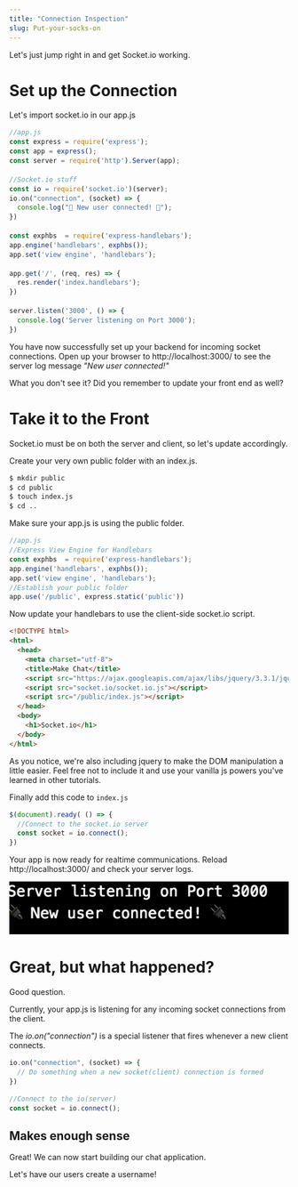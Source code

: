 ```yaml
---
title: "Connection Inspection"
slug: Put-your-socks-on
---
```


Let's just jump right in and get Socket.io working.

# Set up the Connection

Let's import socket.io in our app.js

```js
//app.js
const express = require('express');
const app = express();
const server = require('http').Server(app);

//Socket.io stuff
const io = require('socket.io')(server);
io.on("connection", (socket) => {
  console.log("🔌 New user connected! 🔌");
})

const exphbs  = require('express-handlebars');
app.engine('handlebars', exphbs());
app.set('view engine', 'handlebars');

app.get('/', (req, res) => {
  res.render('index.handlebars');
})

server.listen('3000', () => {
  console.log('Server listening on Port 3000');
})
```

You have now successfully set up your backend for incoming socket connections.
Open up your browser to http://localhost:3000/ to see the server log message *"New user connected!"*

What you don't see it? Did you remember to update your front end as well?

# Take it to the Front

Socket.io must be on both the server and client, so let's update accordingly.

Create your very own public folder with an index.js.

```bash
$ mkdir public
$ cd public
$ touch index.js
$ cd ..
```

Make sure your app.js is using the public folder.

```js
//app.js
//Express View Engine for Handlebars
const exphbs  = require('express-handlebars');
app.engine('handlebars', exphbs());
app.set('view engine', 'handlebars');
//Establish your public folder
app.use('/public', express.static('public'))
```

Now update your handlebars to use the client-side socket.io script.

```html
<!DOCTYPE html>
<html>
  <head>
    <meta charset="utf-8">
    <title>Make Chat</title>
    <script src="https://ajax.googleapis.com/ajax/libs/jquery/3.3.1/jquery.min.js"></script>
    <script src="socket.io/socket.io.js"></script>
    <script src="/public/index.js"></script>
  </head>
  <body>
    <h1>Socket.io</h1>
  </body>
</html>
```

As you notice, we're also including jquery to make the DOM manipulation a little easier. Feel free not to include it and use your vanilla js powers you've learned in other tutorials.

Finally add this code to `index.js`

```js
$(document).ready( () => {
  //Connect to the socket.io server
  const socket = io.connect();
})
```

Your app is now ready for realtime communications. Reload http://localhost:3000/ and check your server logs.

![Socket Connection](assets/log.png)

# Great, but what happened?

Good question.

Currently, your app.js is listening for any incoming socket connections from the client.

The *io.on("connection")* is a special listener that fires whenever a new client connects.

```js
io.on("connection", (socket) => {
  // Do something when a new socket(client) connection is formed
})
```

```js
//Connect to the io(server)
const socket = io.connect();
```

## Makes enough sense

Great! We can now start building our chat application.

Let's have our users create a username!
